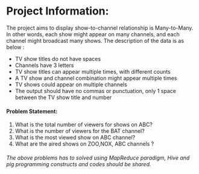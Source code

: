 
Project Information:
=======

The project aims to display show-to-channel relationship is Many-to-Many. In other words, each show might appear on many channels, and each channel might broadcast many shows. The description of the data is as below :

- TV show titles do not have spaces
- Channels have 3 letters
- TV show titles can appear multiple times, with different counts
- A TV show and channel combination might appear multiple times
- TV shows could appear on multiple channels
- The output should have no commas or punctuation, only 1 space between the TV show title and number

#### Problem Statement:

1. What is the total number of viewers for shows on ABC?
2. What is the number of viewers for the BAT channel?
3. What is the most viewed show on ABC channel?
4. What are the aired shows on ZOO,NOX, ABC channels ?

###### The above problems has to solved using MapReduce paradigm, Hive and pig programming constructs and codes should be shared.

